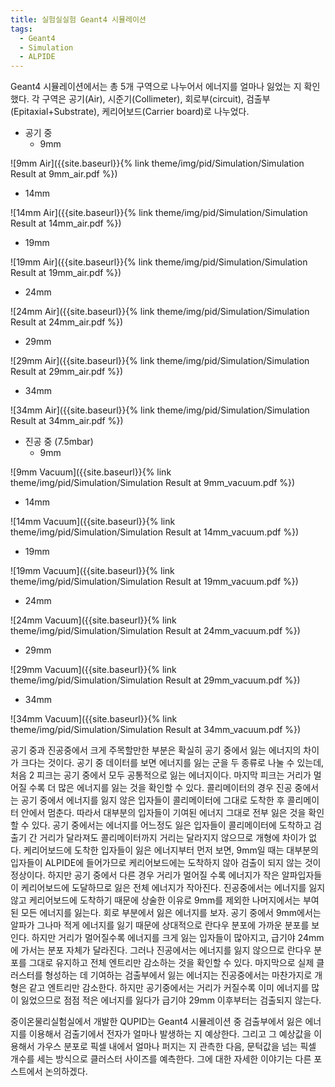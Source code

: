 ```yaml
---
title: 실험실실험 Geant4 시뮬레이션
tags:
  - Geant4
  - Simulation
  - ALPIDE
---
```


Geant4 시뮬레이션에서는 총 5개 구역으로 나누어서 에너지를 얼마나 잃었는 지 확인했다.
각 구역은 공기(Air), 시준기(Collimeter), 회로부(circuit), 검출부(Epitaxial+Substrate), 케리어보드(Carrier board)로 나누었다. 


- 공기 중
  - 9mm

![9mm Air]({{site.baseurl}}{% link theme/img/pid/Simulation/Simulation Result at 9mm_air.pdf %})

  - 14mm

![14mm Air]({{site.baseurl}}{% link theme/img/pid/Simulation/Simulation Result at 14mm_air.pdf %})

  - 19mm

![19mm Air]({{site.baseurl}}{% link theme/img/pid/Simulation/Simulation Result at 19mm_air.pdf %})

  - 24mm

![24mm Air]({{site.baseurl}}{% link theme/img/pid/Simulation/Simulation Result at 24mm_air.pdf %})

  - 29mm

![29mm Air]({{site.baseurl}}{% link theme/img/pid/Simulation/Simulation Result at 29mm_air.pdf %})

  - 34mm

![34mm Air]({{site.baseurl}}{% link theme/img/pid/Simulation/Simulation Result at 34mm_air.pdf %})

- 진공 중 (7.5mbar)
  - 9mm

![9mm Vacuum]({{site.baseurl}}{% link theme/img/pid/Simulation/Simulation Result at 9mm_vacuum.pdf %})

  - 14mm

![14mm Vacuum]({{site.baseurl}}{% link theme/img/pid/Simulation/Simulation Result at 14mm_vacuum.pdf %})

  - 19mm

![19mm Vacuum]({{site.baseurl}}{% link theme/img/pid/Simulation/Simulation Result at 19mm_vacuum.pdf %})

  - 24mm

![24mm Vacuum]({{site.baseurl}}{% link theme/img/pid/Simulation/Simulation Result at 24mm_vacuum.pdf %})

  - 29mm

![29mm Vacuum]({{site.baseurl}}{% link theme/img/pid/Simulation/Simulation Result at 29mm_vacuum.pdf %})

  - 34mm

![34mm Vacuum]({{site.baseurl}}{% link theme/img/pid/Simulation/Simulation Result at 34mm_vacuum.pdf %})

공기 중과 진공중에서 크게 주목할만한 부분은 확실히 공기 중에서 잃는 에너지의 차이가 크다는 것이다.
공기 중 데이터를 보면 에너지를 잃는 군을 두 종류로 나눌 수 있는데, 처음 2 피크는 공기 중에서 모두 공통적으로 잃는 에너지이다. 
마지막 피크는 거리가 멀어질 수록 더 많은 에너지를 잃는 것을 확인할 수 있다.
콜리메이터의 경우 진공 중에서는 공기 중에서 에너지를 잃지 않은 입자들이 콜리메이터에 그대로 도착한 후 콜리메이터 안에서 멈춘다.
따라서 대부분의 입자들이 기여된 에너지 그대로 전부 잃은 것을 확인할 수 있다.
공기 중에서는 에너지를 어느정도 잃은 입자들이 콜리메이터에 도착하고 검출기 간 거리가 달라져도 콜리메이터까지 거리는 달라지지 않으므로 개형에 차이가 없다.
케리어보드에 도착한 입자들이 잃은 에너지부터 먼저 보면, 9mm일 때는 대부분의 입자들이 ALPIDE에 들어가므로 케리어보드에는 도착하지 않아 검출이 되지 않는 것이 정상이다.
하지만 공기 중에서 다른 경우 거리가 멀어질 수록 에너지가 작은 알파입자들이 케리어보드에 도달하므로 잃은 전체 에너지가 작아진다.
진공중에서는 에너지를 잃지 않고 케리어보드에 도착하기 때문에 상술한 이유로 9mm를 제외한 나머지에서는 부여된 모든 에너지를 잃는다.
회로 부분에서 잃은 에너지를 보자.
공기 중에서 9mm에서는 알파가 그나마 적게 에너지를 잃기 때문에 상대적으로 란다우 분포에 가까운 분포를 보인다.
하지만 거리가 멀어질수록 에너지를 크게 잃는 입자들이 많아지고, 급기야 24mm에 가서는 분포 자체가 달라진다.
그러나 진공에서는 에너지를 잃지 않으므로 란다우 분포를 그대로 유지하고 전체 엔트리만 감소하는 것을 확인할 수 있다.
마지막으로 실제 클러스터를 형성하는 데 기여하는 검출부에서 잃는 에너지는 진공중에서는 마찬가지로 개형은 같고 엔트리만 감소한다.
하지만 공기중에서는 거리가 커질수록 이미 에너지를 많이 잃었으므로 점점 적은 에너지를 잃다가 급기야 29mm 이후부터는 검출되지 않는다.

중이온물리실험실에서 개발한 QUPID는 Geant4 시뮬레이션 중 검출부에서 잃은 에너지를 이용해서 검출기에서 전자가 얼마나 발생하는 지 예상한다.
그리고 그 예상값을 이용해서 가우스 분포로 픽셀 내에서 얼마나 퍼지는 지 관측한 다음, 문턱값을 넘는 픽셀 개수를 세는 방식으로 클러스터 사이즈를 예측한다.
그에 대한 자세한 이야기는 다른 포스트에서 논의하겠다.